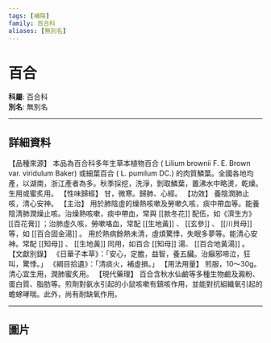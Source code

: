 ```yaml
---
tags: [補陰]
family: 百合科
aliases: [無別名]
---
```


# 百合

**科屬**: 百合科  
**別名**: 無別名  

---

## 詳細資料
【品種來源】
本品為百合科多年生草本植物百合 (
Lilium brownii
F. E. Brown var. viridulum Baker) 或細葉百合 (
L. pumilum
DC.) 的肉質鱗葉。全國各地均產，以湖南，浙江產者為多。秋季採挖，洗淨，剝取鱗葉，置沸水中略燙，乾燥。生用或蜜炙用。
【性味歸經】
甘，微寒。歸肺、心經。
【功效】
養陰潤肺止咳，清心安神。
【主治】
用於肺陰虛的燥熱咳嗽及勞嗽久咳，痰中帶血等。能養陰清肺潤燥止咳。治燥熱咳嗽，痰中帶血，常與 [[款冬花]] 配伍，如《濟生方》 [[百花膏]] ；治肺虛久咳，勞嗽咯血，常配 [[生地黃]] 、 [[玄參]] 、 [[川貝母]] 等，如 [[百合固金湯]] 。
用於熱病餘熱未清，虛煩驚悸，失眠多夢等。能清心安神。常配 [[知母]] 、 [[生地黃]] 同用，如百合 [[知母]] 湯、 [[百合地黃湯]] 。
【文獻別錄】
《日華子本草》：「安心，定膽，益智，養五臟。治癲邪啼泣，狂叫，驚悸。」
《綱目拾遺》：「清痰火，補虛損。」
【用法用量】
煎服，10～30g。清心宜生用，潤肺蜜炙用。
【現代藥理】
百合含秋水仙鹼等多種生物鹼及澱粉、蛋白質、脂肪等。煎劑對氨水引起的小鼠咳嗽有鎮咳作用，並能對抗組織氧引起的蟾蜍哮喘。此外，尚有耐缺氧作用。

---

## 圖片

